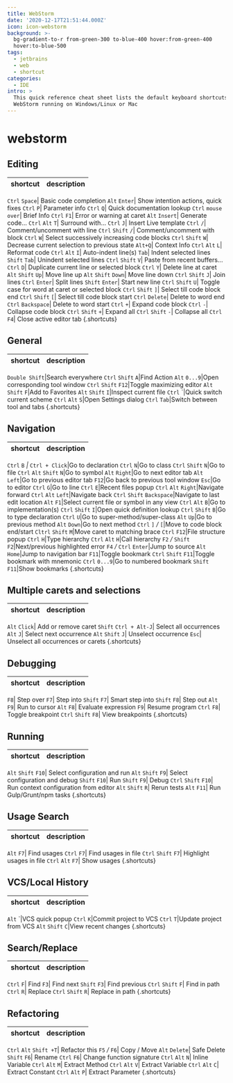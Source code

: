 ```yaml
---
title: WebStorm
date: '2020-12-17T21:51:44.000Z'
icon: icon-webstorm
background: >-
  bg-gradient-to-r from-green-300 to-blue-400 hover:from-green-400
  hover:to-blue-500
tags:
  - jetbrains
  - web
  - shortcut
categories:
  - IDE
intro: >
  This quick reference cheat sheet lists the default keyboard shortcuts for
  WebStorm running on Windows/Linux or Mac
---
```


# webstorm

## Editing

| shortcut | description |
| :--- | :--- |


`Ctrl` `Space`\| Basic code completion `Alt` `Enter`\| Show intention actions, quick fixes `Ctrl` `P`\| Parameter info `Ctrl` `Q`\| Quick documentation lookup `Ctrl` `mouse over`\| Brief Info `Ctrl` `F1`\| Error or warning at caret `Alt` `Insert`\| Generate code... `Ctrl` `Alt` `T`\| Surround with... `Ctrl` `J`\| Insert Live template `Ctrl` `/`\| Comment/uncomment with line `Ctrl` `Shift` `/`\| Comment/uncomment with block `Ctrl` `W`\| Select successively increasing code blocks `Ctrl` `Shift` `W`\| Decrease current selection to previous state `Alt+Q`\| Context Info `Ctrl` `Alt` `L`\| Reformat code `Ctrl` `Alt` `I`\| Auto-indent line\(s\) `Tab`\| Indent selected lines `Shift` `Tab`\| Unindent selected lines `Ctrl` `Shift` `V`\| Paste from recent buffers... `Ctrl` `D`\| Duplicate current line or selected block `Ctrl` `Y`\| Delete line at caret `Alt` `Shift` `Up`\| Move line up `Alt` `Shift` `Down`\| Move line down `Ctrl` `Shift` `J`\| Join lines `Ctrl` `Enter`\| Split lines `Shift` `Enter`\| Start new line `Ctrl` `Shift` `U`\| Toggle case for word at caret or selected block `Ctrl` `Shift` `]`\| Select till code block end `Ctrl` `Shift` `[`\| Select till code block start `Ctrl` `Delete`\| Delete to word end `Ctrl` `Backspace`\| Delete to word start `Ctrl` `+`\| Expand code block `Ctrl` `-`\| Collapse code block `Ctrl` `Shift` `+`\| Expand all `Ctrl` `Shift` `-`\| Collapse all `Ctrl` `F4`\| Close active editor tab {.shortcuts}

## General

| shortcut | description |
| :--- | :--- |


`Double Shift`\|Search everywhere `Ctrl` `Shift` `A`\|Find Action `Alt` `0...9`\|Open corresponding tool window `Ctrl` `Shift` `F12`\|Toggle maximizing editor `Alt` `Shift` `F`\|Add to Favorites `Alt` `Shift` `I`\|Inspect current file `Ctrl` \`\|Quick switch current scheme `Ctrl` `Alt` `S`\|Open Settings dialog `Ctrl` `Tab`\|Switch between tool and tabs {.shortcuts}

## Navigation

| shortcut | description |
| :--- | :--- |


`Ctrl` `B` _\|_ `Ctrl + Click`\|Go to declaration `Ctrl` `N`\|Go to class `Ctrl` `Shift` `N`\|Go to file `Ctrl` `Alt` `Shift` `N`\|Go to symbol `Alt` `Right`\|Go to next editor tab `Alt` `Left`\|Go to previous editor tab `F12`\|Go back to previous tool window `Esc`\|Go to editor `Ctrl` `G`\|Go to line `Ctrl` `E`\|Recent files popup `Ctrl` `Alt` `Right`\|Navigate forward `Ctrl` `Alt` `Left`\|Navigate back `Ctrl` `Shift` `Backspace`\|Navigate to last edit location `Alt` `F1`\|Select current file or symbol in any view `Ctrl` `Alt` `B`\|Go to implementation\(s\) `Ctrl` `Shift` `I`\|Open quick definition lookup `Ctrl` `Shift` `B`\|Go to type declaration `Ctrl` `U`\|Go to super-method/super-class `Alt` `Up`\|Go to previous method `Alt` `Down`\|Go to next method `Ctrl` `]` _/_ `[`\|Move to code block end/start `Cltrl` `Shift` `M`\|Move caret to matching brace `Ctrl` `F12`\|File structure popup `Ctrl` `H`\|Type hierarchy `Ctrl` `Alt` `H`\|Call hierarchy `F2` _/_ `Shift` `F2`\|Next/previous highlighted error `F4` _/_ `Ctrl` `Enter`\|Jump to source `Alt` `Home`\|Jump to navigation bar `F11`\|Toggle bookmark `Ctrl` `Shift` `F11`\|Toggle bookmark with mnemonic `Ctrl` `0...9`\|Go to numbered bookmark `Shift` `F11`\|Show bookmarks {.shortcuts}

## Multiple carets and selections

| shortcut | description |
| :--- | :--- |


`Alt` `Click`\| Add or remove caret `Shift` `Ctrl + Alt-J`\| Select all occurrences `Alt` `J`\| Select next occurrence `Alt` `Shift` `J`\| Unselect occurrence `Esc`\| Unselect all occurrences or carets {.shortcuts}

## Debugging

| shortcut | description |
| :--- | :--- |


`F8`\| Step over `F7`\| Step into `Shift` `F7`\| Smart step into `Shift` `F8`\| Step out `Alt` `F9`\| Run to cursor `Alt` `F8`\| Evaluate expression `F9`\| Resume program `Ctrl` `F8`\| Toggle breakpoint `Ctrl` `Shift` `F8`\| View breakpoints {.shortcuts}

## Running

| shortcut | description |
| :--- | :--- |


`Alt` `Shift` `F10`\| Select configuration and run `Alt` `Shift` `F9`\| Select configuration and debug `Shift` `F10`\| Run `Shift` `F9`\| Debug `Ctrl` `Shift` `F10`\| Run context configuration from editor `Alt` `Shift` `R`\| Rerun tests `Alt` `F11`\| Run Gulp/Grunt/npm tasks {.shortcuts}

## Usage Search

| shortcut | description |
| :--- | :--- |


`Alt` `F7`\| Find usages `Ctrl` `F7`\| Find usages in file `Ctrl` `Shift` `F7`\| Highlight usages in file `Ctrl` `Alt` `F7`\| Show usages {.shortcuts}

## VCS/Local History

| shortcut | description |
| :--- | :--- |


`Alt` \`\|VCS quick popup `Ctrl` `K`\|Commit project to VCS `Ctrl` `T`\|Update project from VCS `Alt` `Shift` `C`\|View recent changes {.shortcuts}

## Search/Replace

| shortcut | description |
| :--- | :--- |


`Ctrl` `F`\| Find `F3`\| Find next `Shift` `F3`\| Find previous `Ctrl` `Shift` `F`\| Find in path `Ctrl` `R`\| Replace `Ctrl` `Shift` `R`\| Replace in path {.shortcuts}

## Refactoring

| shortcut | description |
| :--- | :--- |


`Ctrl` `Alt` `Shift +T`\| Refactor this `F5` _/_ `F6`\| Copy / Move `Alt` `Delete`\| Safe Delete `Shift` `F6`\| Rename `Ctrl` `F6`\| Change function signature `Ctrl` `Alt` `N`\| Inline Variable `Ctrl` `Alt` `M`\| Extract Method `Ctrl` `Alt` `V`\| Extract Variable `Ctrl` `Alt` `C`\| Extract Constant `Ctrl` `Alt` `P`\| Extract Parameter {.shortcuts}

